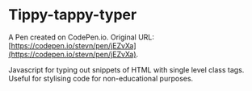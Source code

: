 # Tippy-tappy-typer

A Pen created on CodePen.io. Original URL: [https://codepen.io/stevn/pen/jEZvXa](https://codepen.io/stevn/pen/jEZvXa).

Javascript for typing out snippets of HTML with single level class tags. Useful for stylising code for non-educational purposes.